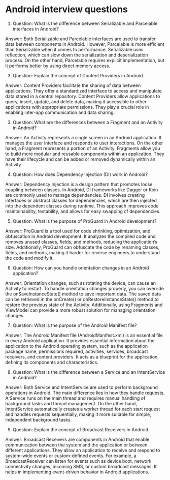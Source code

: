 # Android interview questions


1. Question: What is the difference between Serializable and Parcelable interfaces in Android?
   
Answer: Both Serializable and Parcelable interfaces are used to transfer data between components in Android. However, Parcelable is more efficient than Serializable when it comes to performance. Serializable uses reflection, which can slow down the serialization and deserialization process. On the other hand, Parcelable requires explicit implementation, but it performs better by using direct memory access.

3. Question: Explain the concept of Content Providers in Android.

Answer: Content Providers facilitate the sharing of data between applications. They offer a standardized interface to access and manipulate data stored in a central repository. Content Providers allow applications to query, insert, update, and delete data, making it accessible to other applications with appropriate permissions. They play a crucial role in enabling inter-app communication and data sharing.

3. Question: What are the differences between a Fragment and an Activity in Android?

Answer: An Activity represents a single screen in an Android application. It manages the user interface and responds to user interactions. On the other hand, a Fragment represents a portion of an Activity. Fragments allow you to build more modular and reusable components within an application. They have their lifecycle and can be added or removed dynamically within an Activity.

4. Question: How does Dependency Injection (DI) work in Android?

Answer: Dependency Injection is a design pattern that promotes loose coupling between classes. In Android, DI frameworks like Dagger or Koin are commonly used to manage dependencies. DI involves creating interfaces or abstract classes for dependencies, which are then injected into the dependent classes during runtime. This approach improves code maintainability, testability, and allows for easy swapping of dependencies.

5. Question: What is the purpose of ProGuard in Android development?

Answer: ProGuard is a tool used for code shrinking, optimization, and obfuscation in Android development. It analyzes the compiled code and removes unused classes, fields, and methods, reducing the application’s size. Additionally, ProGuard can obfuscate the code by renaming classes, fields, and methods, making it harder for reverse engineers to understand the code and modify it.

6. Question: How can you handle orientation changes in an Android application?

Answer: Orientation changes, such as rotating the device, can cause an Activity to restart. To handle orientation changes properly, you can override the onSaveInstanceState() method to save important data. The saved data can be retrieved in the onCreate() or onRestoreInstanceState() method to restore the previous state of the Activity. Additionally, using Fragments and ViewModel can provide a more robust solution for managing orientation changes.

7. Question: What is the purpose of the Android Manifest file?

Answer: The Android Manifest file (AndroidManifest.xml) is an essential file in every Android application. It provides essential information about the application to the Android operating system, such as the application package name, permissions required, activities, services, broadcast receivers, and content providers. It acts as a blueprint for the application, defining its components and characteristics.

8. Question: What is the difference between a Service and an IntentService in Android?

Answer: Both Service and IntentService are used to perform background operations in Android. The main difference lies in how they handle requests. A Service runs on the main thread and requires manual handling of background tasks and thread management. On the other hand, IntentService automatically creates a worker thread for each start request and handles requests sequentially, making it more suitable for simple, independent background tasks.

9. Question: Explain the concept of Broadcast Receivers in Android.

Answer: Broadcast Receivers are components in Android that enable communication between the system and the application or between different applications. They allow an application to receive and respond to system-wide events or custom-defined events. For example, a BroadcastReceiver can listen for events such as device boot, network connectivity changes, incoming SMS, or custom broadcast messages. It helps in implementing event-driven behavior in Android applications.
